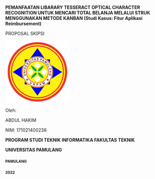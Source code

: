 **PEMANFAATAN LIBARARY TESSERACT OPTICAL CHARACTER RECOGNITION UNTUK
MENCARI TOTAL BELANJA MELALUI STRUK MENGGUNAKAN METODE KANBAN (Studi
Kasus: Fitur Aplikasi Reimbursement)**

PROPOSAL SKIPSI

<img src="https://github.com/akimabs/skripsiku/blob/main/assets/unpam-logo.png" style="width:2.08056in;height:2.01181in" />

Oleh:

ABDUL HAKIM

NIM: 171021400238

**PROGRAM STUDI TEKNIK INFORMATIKA FAKULTAS TEKNIK**

**UNIVERSITAS PAMULANG**

**<sub>PAMULANG</sub>**

**<sub>2022­</sub>**

